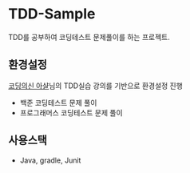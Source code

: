 # TDD-Sample
TDD를 공부하여 코딩테스트 문제풀이를 하는 프로젝트. 

## 환경설정  
[코딩의신 아샬](http://bitly.kr/GVu6g3il)님의 TDD실습 강의를 기반으로 환경설정 진행
* 백준 코딩테스트 문제 풀이
* 프로그래머스 코딩테스트 문제 풀이  

## 사용스택  
* Java, gradle, Junit  
